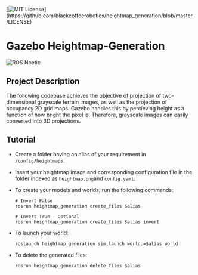[![MIT License](https://img.shields.io/apm/l/atomic-design-ui.svg?)](https://github.com/blackcoffeerobotics/heightmap_generation/blob/master/LICENSE)

# Gazebo Heightmap-Generation

![ROS Noetic](https://img.shields.io/badge/-ROS_Noetic-22314E?style=plastic&logo=ROS)

## Project Description

The following codebase achieves the objective of projection of two-dimensional grayscale terrain images, as well as the projection of occupancy 2D grid maps. Gazebo handles this by percieving height as a function of how bright the pixel is. Therefore, grayscale images can easily converted into 3D projections.

## Tutorial

* Create a folder having an alias of your requirement in `/config/heightmaps`.

* Insert your heightmap image and corresponding configuration file in the folder indexed as `heightmap.png`and `config.yaml`.

* To create your models and worlds, run the following commands:

	  # Invert False
	  rosrun heightmap_generation create_files $alias

	  # Invert True - Optional
	  rosrun heightmap_generation create_files $alias invert

* To launch your world:

	  roslaunch heightmap_generation sim.launch world:=$alias.world

* To delete the generated files:

	  rosrun heightmap_generation delete_files $alias
